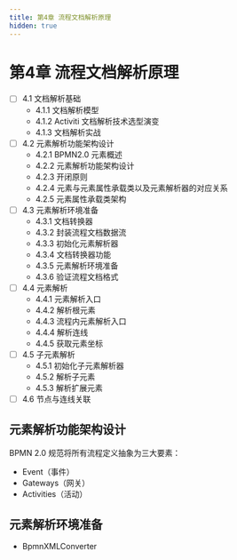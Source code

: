 ```yaml
---
title: 第4章 流程文档解析原理
hidden: true
---
```


# 第4章 流程文档解析原理

- [ ] 4.1 文档解析基础
  - 4.1.1 文档解析模型
  - 4.1.2 Activiti 文档解析技术选型演变
  - 4.1.3 文档解析实战
- [ ] 4.2 元素解析功能架构设计
  - 4.2.1 BPMN2.0 元素概述
  - 4.2.2 元素解析功能架构设计
  - 4.2.3 开闭原则
  - 4.2.4 元素与元素属性承载类以及元素解析器的对应关系
  - 4.2.5 元素属性承载类架构
- [ ] 4.3 元素解析环境准备
  - 4.3.1 文档转换器
  - 4.3.2 封装流程文档数据流
  - 4.3.3 初始化元素解析器
  - 4.3.4 文档转换器功能
  - 4.3.5 元素解析环境准备
  - 4.3.6 验证流程文档格式
- [ ] 4.4 元素解析
  - 4.4.1 元素解析入口
  - 4.4.2 解析根元素
  - 4.4.3 流程内元素解析入口
  - 4.4.4 解析连线
  - 4.4.5 获取元素坐标
- [ ] 4.5 子元素解析
  - 4.5.1 初始化子元素解析器
  - 4.5.2 解析子元素
  - 4.5.3 解析扩展元素
- [ ] 4.6 节点与连线关联

## 元素解析功能架构设计

BPMN 2.0 规范将所有流程定义抽象为三大要素：

- Event（事件）
- Gateways（网关）
- Activities（活动）

## 元素解析环境准备

- BpmnXMLConverter

